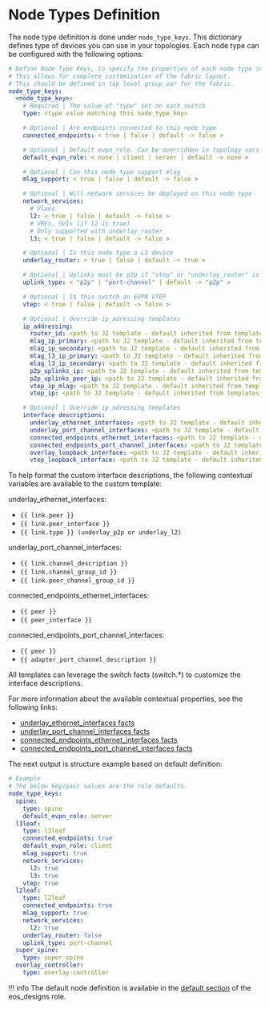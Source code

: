 # Node Types Definition

The node type definition is done under `node_type_keys`. This dictionary defines type of devices you can use in your topologies. Each node type can be configured with the following options:

```yaml
# Define Node Type Keys, to specify the properties of each node type in the fabric
# This allows for complete customization of the fabric layout.
# This should be defined in top level group_var for the fabric.
node_type_keys:
  <node_type_key>:
    # Required | The value of "type" set on each switch
    type: <type value matching this node_type_key>

    # Optional | Are endpoints connected to this node type
    connected_endpoints: < true | false | default -> false >

    # Optional | Default evpn_role. Can be overridden in topology vars.
    default_evpn_role: < none | client | server | default -> none >

    # Optional | Can this node type support mlag
    mlag_support: < true | false | default -> false >

    # Optional | Will network services be deployed on this node type
    network_services:
      # Vlans
      l2: < true | false | default -> false >
      # VRFs, SVIs (if l2 is true)
      # Only supported with underlay_router
      l3: < true | false | default -> false >

    # Optional | Is this node type a L3 device
    underlay_router: < true | false | default -> true >

    # Optional | Uplinks must be p2p if "vtep" or "underlay_router" is true.
    uplink_type: < "p2p" | "port-channel" | default -> "p2p" >

    # Optional | Is this switch an EVPN VTEP
    vtep: < true | false | default -> false >

    # Optional | Override ip_adressing templates
    ip_addressing:
      router_id: <path to J2 template - default inherited from templates.ip_addressing.router_id >
      mlag_ip_primary: <path to J2 template - default inherited from templates.ip_addressing.mlag_ip_primary >
      mlag_ip_secondary: <path to J2 template - default inherited from templates.ip_addressing.mlag_ip_secondary >
      mlag_l3_ip_primary: <path to J2 template - default inherited from templates.ip_addressing.mlag_l3_ip_primary >
      mlag_l3_ip_secondary: <path to J2 template - default inherited from templates.ip_addressing.mlag_l3_ip_secondary >
      p2p_uplinks_ip: <path to J2 template - default inherited from templates.ip_addressing.p2p_uplinks_ip >
      p2p_uplinks_peer_ip: <path to J2 template - default inherited from templates.ip_addressing.p2p_uplinks_peer_ip >
      vtep_ip_mlag: <path to J2 template - default inherited from templates.ip_addressing.vtep_ip_mlag >
      vtep_ip: <path to J2 template - default inherited from templates.ip_addressing.vtep_ip >

    # Optional | Override ip_adressing templates
    interface descriptions:
      underlay_ethernet_interfaces: <path to J2 template - default inherited from templates.interface_descriptions.underlay_ethernet_interfaces >
      underlay_port_channel_interfaces: <path to J2 template - default inherited from templates.interface_descriptions.underlay_port_channel_interfaces >
      connected_endpoints_ethernet_interfaces: <path to J2 template - default inherited from templates.interface_descriptions.connected_endpoints_ethernet_interfaces >
      connected_endpoints_port_channel_interfaces: <path to J2 template - default inherited from templates.interface_descriptions.connected_endpoints_port_channel_interfaces >
      overlay_loopback_interface: <path to J2 template - default inherited from templates.interface_descriptions.overlay_loopback_interface >
      vtep_loopback_interface: <path to J2 template - default inherited from templates.interface_descriptions.vtep_loopback_interface >
```

To help format the custom interface descriptions, the following contextual variables are available to the custom template:

underlay_ethernet_interfaces:
- `{{ link.peer }}`
- `{{ link.peer_interface }}`
- `{{ link.type }} (underlay_p2p or underlay_l2)`

underlay_port_channel_interfaces:
- `{{ link.channel_description }}`
- `{{ link.channel_group_id }}`
- `{{ link.peer_channel_group_id }}`

connected_endpoints_ethernet_interfaces:
- `{{ peer }}`
- `{{ peer_interface }}`

connected_endpoints_port_channel_interfaces:
- `{{ peer }}`
- `{{ adapter_port_channel_description }}`

All templates can leverage the switch facts (switch.*) to customize the interface descriptions.

For more information about the available contextual properties, see the following links:
- [underlay_ethernet_interfaces facts](https://github.com/aristanetworks/ansible-avd/blob/devel/ansible_collections/arista/avd/roles/eos_designs/templates/designs/l3ls-evpn/facts/topology/p2p-uplinks.j2)
- [underlay_port_channel_interfaces facts](https://github.com/aristanetworks/ansible-avd/blob/devel/ansible_collections/arista/avd/roles/eos_designs/templates/designs/l3ls-evpn/facts/topology/port-channel-uplinks.j2)
- [connected_endpoints_ethernet_interfaces facts](https://github.com/aristanetworks/ansible-avd/blob/devel/ansible_collections/arista/avd/roles/eos_designs/templates/connected_endpoints/ethernet-interfaces.j2)
- [connected_endpoints_port_channel_interfaces facts](https://github.com/aristanetworks/ansible-avd/blob/devel/ansible_collections/arista/avd/roles/eos_designs/templates/connected_endpoints/port-channel-interfaces.j2)

The next output is structure example based on default definition:

```yaml
# Example
# The below key/pair values are the role defaults.
node_type_keys:
  spine:
    type: spine
    default_evpn_role: server
  l3leaf:
    type: l3leaf
    connected_endpoints: true
    default_evpn_role: client
    mlag_support: true
    network_services:
      l2: true
      l3: true
    vtep: true
  l2leaf:
    type: l2leaf
    connected_endpoints: true
    mlag_support: true
    network_services:
      l2: true
    underlay_router: false
    uplink_type: port-channel
  super_spine:
    type: super-spine
  overlay_controller:
    type: overlay-controller
```

!!! info
    The default node definition is available in the [default section](https://github.com/aristanetworks/ansible-avd/blob/devel/ansible_collections/arista/avd/roles/eos_designs/defaults/main/main.yml) of the eos_designs role.
